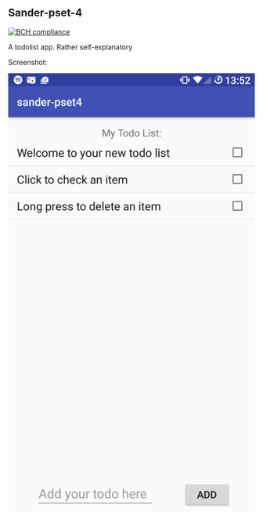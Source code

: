 ## Sander-pset-4

[![BCH compliance](https://bettercodehub.com/edge/badge/grelon/sander-pset4?branch=master)](https://bettercodehub.com/)

A todolist app. Rather self-explanatory

Screenshot:

![alt screenshot](/doc/Screenshot.png)